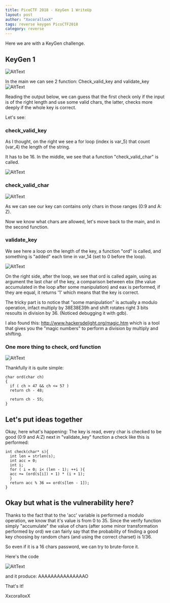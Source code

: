 ```yaml
---
title: PicoCTF 2018 - KeyGen 1 WriteUp
layout: post
author: "XxcoralloxX"
tags: reverse keygen PicoCTF2018
category: reverse
---
```


Here we are with a KeyGen challenge.

## KeyGen 1

![AltText](https://i.gyazo.com/0ef950b764b6a9a362a932e336a10b50.png)


In the main we can see 2 function: Check_valid_key and validate_key
![AltText](https://i.gyazo.com/d34d58e1a4a18a4401f60423b812cace.png)

Reading the output below, we can guess that the first check only if the input is of the right length and use some valid chars, the latter, checks more deeply if the whole key is correct.

Let's see:

### check_valid_key
As I thought, on the right we see a for loop (index is var_5) that count (var_4) the length of the string. 

It has to be 16.
In the middle, we see that a function "check_valid_char" is called.

![AltText](https://i.gyazo.com/601fd33bf6d9ea7ea0df0bb6dc8c1293.png)

### check_valid_char
![AltText](https://i.gyazo.com/5a11eabc332005d0e5792d6d9845711b.png)


As we can see our key can contains only chars in those ranges (0:9 and A: Z).

Now we know what chars are allowed, let's move back to the main, and in the second function.

### validate_key

We see here a loop on the length of the key, a function "ord" is called, and something is "added" each time in var_14 (set to 0 before the loop).

![AltText](https://i.gyazo.com/9531b05242db3f299325cfcf4557fe4c.png)

On the right side, after the loop, we see that ord is called again, using as argument the last char of the key, a comparison between ebx (the value accumulated in the loop after some manipulation) and eax is performed, if they are equal, it returns '1' which means that the key is correct.

The tricky part is to notice that "some manipulation" is actually a modulo operation, infact multiply by 38E38E39h and shift rotates right 3 bits resoults in division by 36. (Noticed debugging it with gdb).

I also found this:
http://www.hackersdelight.org/magic.htm
which is a tool that gives you the "magic numbers" to perform a division by multiply and shifting.

### One more thing to check, ord function

![AltText](https://i.gyazo.com/e30a973c123ec45ff07aa770f91f240f.png)

Thankfully it is quite simple:

```
char ord(char ch)
{
  if ( ch > 47 && ch <= 57 )
  return ch - 48;

  return ch - 55;
}
```

## Let's put ideas together

Okay, here what's happening:
The key is read, every char is checked to be good (0:9 and A:Z)
next in "validate_key" function a check like this is performed:

```
int check(char* s){
  int len = strlen(s);
  int acc = 0;
  int i;
  for ( i = 0; i< (len - 1); ++i ){
  acc += (ord(s[i]) + 1) * (i + 1);
  }
  return acc % 36 == ord(s[len - 1]);
}
```

## Okay but what is the vulnerability here?

Thanks to the fact that to the 'acc' variable is performed a modulo operation, we know that it's value is from 0 to 35.
Since the verify function simply "accumulate" the value of chars (after some minor transformation performed by ord) we can fairly say that the probability of finding a good key choosing by random chars (and using the correct charset) is 1/36.

So even if it is a 16 chars password, we can try to brute-force it.

Here's the code

![AltText](https://i.gyazo.com/bf52b63d84266244eb794f842adf04f2.png)

and it produce:
AAAAAAAAAAAAAAAO

That's it!

XxcoralloxX
